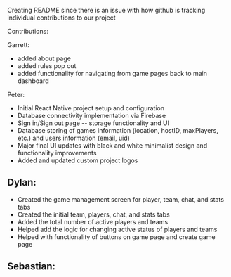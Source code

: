Creating README since there is an issue with how github is tracking individual contributions to our project

Contributions:

Garrett:
 - added about page
 - added rules pop out
 - added functionality for navigating from game pages back to main dashboard

Peter:
- Initial React Native project setup and configuration
- Database connectivity implementation via Firebase
- Sign in/Sign out page -- storage functionality and UI
- Database storing of games information (location, hostID, maxPlayers, etc.) and users information (email, uid)
- Major final UI updates with black and white minimalist design and functionality improvements
- Added and updated custom project logos

Dylan:
 - 
 - Created the game management screen for player, team, chat, and stats tabs
 - Created the initial team, players, chat, and stats tabs
 - Added the total number of active players and teams
 - Helped add the logic for changing active status of players and teams
 - Helped with functionality of buttons on game page and create game page

Sebastian:
 - 
